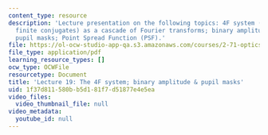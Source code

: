 ```yaml
---
content_type: resource
description: 'Lecture presentation on the following topics: 4F system (telescope with
  finite conjugates) as a cascade of Fourier transforms; binary amplitude and phase
  pupil masks; Point Spread Function (PSF).'
file: https://ol-ocw-studio-app-qa.s3.amazonaws.com/courses/2-71-optics-spring-2009/1f37d811580bb5d181f7d51877e4e5ea_MIT2_71S09_lec19.pdf
file_type: application/pdf
learning_resource_types: []
ocw_type: OCWFile
resourcetype: Document
title: 'Lecture 19: The 4F system; binary amplitude & pupil masks'
uid: 1f37d811-580b-b5d1-81f7-d51877e4e5ea
video_files:
  video_thumbnail_file: null
video_metadata:
  youtube_id: null
---
```

